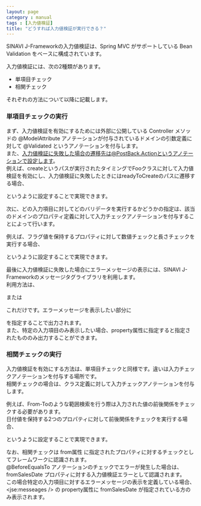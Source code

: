 ```yaml
---
layout: page
category : manual
tags : [入力値検証]
title: "どうすれば入力値検証が実行できる？"
---
```


SINAVI J-Frameworkの入力値検証は、Spring MVC がサポートしている Bean Validation をベースに構成されています。  

入力値検証には、次の2種類があります。  

 - 単項目チェック
 - 相関チェック

それぞれの方法について以降に記載します。  

### 単項目チェックの実行

まず、入力値検証を有効にするためには外部に公開している Controller メソッドの @ModelAttribute アノテーションが付与されているドメインの引数定義に対して @Validated というアノテーションを付与します。  
また、入力値検証に失敗した場合の遷移先は@PostBack.Actionというアノテーションで設定します。  
例えば、createというパスが実行されたタイミングでFooクラスに対して入力値検証を有効にし、入力値検証に失敗したときにはreadyToCreateのパスに遷移する場合、

<script src="https://gist.github.com/t-oi/0bb183b88d9a548abf30.js"></script>

というように設定することで実現できます。  

次に、どの入力項目に対してどのバリデータを実行するかどうかの指定は、該当のドメインのプロパティ定義に対して入力チェックアノテーションを付与することによって行います。  

例えば、フラグ値を保持するプロパティに対して数値チェックと長さチェックを実行する場合、

<script src="https://gist.github.com/t-oi/6b495aff2005d20884a3.js"></script>

というように設定することで実現できます。  

最後に入力値検証に失敗した場合にエラーメッセージの表示には、SINAVI J-Frameworkのメッセージタグライブラリを利用します。  
利用方法は、

<script src="https://gist.github.com/t-oi/dd402fe2c48fa3f3fb73.js"></script>

または

<script src="https://gist.github.com/t-oi/c682fc6c5d62f1ba0547.js"></script>

これだけです。エラーメッセージを表示したい部分に

<script src="https://gist.github.com/t-oi/dd402fe2c48fa3f3fb73.js"></script>

を指定することで出力されます。  
また、特定の入力項目のみ表示したい場合、property属性に指定すると指定されたもののみ出力することができます。  


### 相関チェックの実行

入力値検証を有効にする方法は、単項目チェックと同様です。違いは入力チェックアノテーションを付与する場所です。  
相関チェックの場合は、クラス定義に対して入力チェックアノテーションを付与します。  

例えば、From-Toのような範囲検索を行う際は入力された値の前後関係をチェックする必要があります。  
日付値を保持する2つのプロパティに対して前後関係をチェックを実行する場合、

<script src="https://gist.github.com/t-oi/521475cefd7372bc4933.js"></script>

というように設定することで実現できます。  

なお、相関チェックは from属性 に指定されたプロパティに対するチェックとしてフレームワークに認識されます。  
@BeforeEqualsTo アノテーションのチェックでエラーが発生した場合は、fromSalesDate プロパティに対する入力値検証エラーとして認識されます。  
この場合特定の入力項目に対するエラーメッセージの表示を定義している場合、&lt;jse:messeages /&gt; の property属性に fromSalesDate が指定されている方のみ表示されます。  
